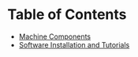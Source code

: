 <!-- TITLE: Mechanical -->
<!-- SUBTITLE: A quick summary of Mechanical -->

# Table of Contents
* [Machine Components](./mechanical/machine-components)
* [Software Installation and Tutorials](./mechanical/software-installation-and-tutorials)